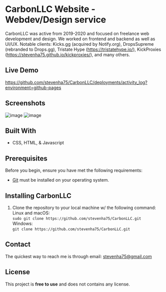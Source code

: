 # CarbonLLC Website - Webdev/Design service
CarbonLLC was active from 2019-2020 and focused on freelance web development and design. We worked on frontend and backend as well as UI/UX. Notable clients: Kicks.gg (acquired by Notify.org), DropsSupreme (rebranded to Drops.gg), Tristate Hype (https://tristatehype.io/), KickProxies (https://stevenha75.github.io/kickproxies/), and many others.

## Live Demo
https://github.com/stevenha75/CarbonLLC/deployments/activity_log?environment=github-pages

## Screenshots
![image](https://user-images.githubusercontent.com/109867418/219696045-09a52ab6-fd17-4b53-bc98-242f0c4f49fe.png)
![image](https://user-images.githubusercontent.com/109867418/219696125-92a5376f-5c87-4a2e-ba3c-f07f283ffaa5.png)

## Built With
- CSS, HTML, & Javascript

## Prerequisites
Before you begin, ensure you have met the following requirements:
  - [Git](https://git-scm.com/downloads) must be installed on your operating system.

## Installing CarbonLLC
1. Clone the repository to your local machine w/ the following command:\
Linux and macOS:\
```sudo git clone https://github.com/stevenha75/CarbonLLC.git```\
Windows:\
```git clone https://github.com/stevenha75/CarbonLLC.git```

## Contact
The quickest way to reach me is through email: stevenha75@gmail.com

## License
This project is **free to use** and does not contains any license.



